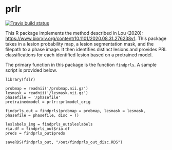 # prlr
  <!-- badges: start -->
  [![Travis build status](https://travis-ci.org/carolynlou/prlr.svg?branch=master)](https://travis-ci.org/carolynlou/prlr)
  <!-- badges: end -->
  
This R package implements the method described in Lou (2020): https://www.biorxiv.org/content/10.1101/2020.08.31.276238v1. This package takes in a lesion probability map, a lesion segmentation mask, and the filepath to a phase image. It then identifies distinct lesions and provides PRL classifications for each identified lesion based on a pretrained model.

The primary function in this package is the function `findprls`. A sample script is provided below.

```
library(fslr)

probmap = readnii('/probmap.nii.gz')
lesmask = readnii('/lesmask.nii.gz')
phasefile = '/phasefile'
pretrainedmodel = prlr::prlmodel_orig

findprls_out = findprls(probmap = probmap, lesmask = lesmask, phasefile = phasefile, disc = T)

leslabels_img = findprls_out$leslabels
ria.df = findprls_out$ria.df
preds = findprls_out$preds

saveRDS(findprls_out, "/out/findprls_out_disc.RDS")
```
